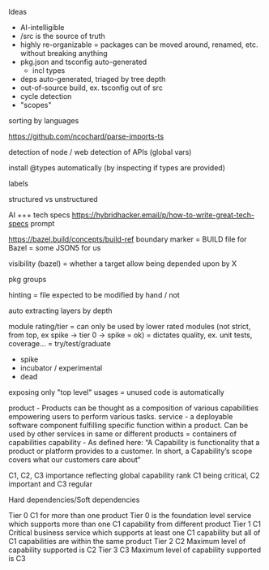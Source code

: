 Ideas
- AI-intelligible
- /src is the source of truth
- highly re-organizable = packages can be moved around, renamed, etc. without breaking anything
- pkg.json and tsconfig auto-generated
  - incl types
- deps auto-generated, triaged by tree depth
- out-of-source build, ex. tsconfig out of src
- cycle detection
- "scopes"


sorting by languages


https://github.com/ncochard/parse-imports-ts

detection of node / web
detection of APIs (global vars)

install @types automatically (by inspecting if types are provided)

labels

structured vs unstructured

AI
+++ tech specs https://hybridhacker.email/p/how-to-write-great-tech-specs
prompt


https://bazel.build/concepts/build-ref
boundary marker
= BUILD file for Bazel
= some JSON5 for us

visibility (bazel) = whether a target allow being depended upon by X

pkg groups

hinting
= file expected to be modified by hand / not


auto extracting layers by depth


module rating/tier
= can only be used by lower rated modules (not strict, from top, ex spike -> tier 0 -> spike = ok)
= dictates quality, ex. unit tests, coverage...
= try/test/graduate
- spike
- incubator / experimental
- dead


exposing only "top level" usages
= unused code is automatically



product - Products can be thought as a composition of various capabilities empowering users to perform various tasks.
service - a deployable software component fulfilling specific function within a product. Can be used by other services in same or different products
  = containers of capabilities
capability - As defined here: “A Capability is functionality that a product or platform provides to a customer. In short, a Capability’s scope covers what our customers care about“

C1, C2, C3 importance reflecting global capability rank C1 being critical, C2 important and C3 regular

Hard dependencies/Soft dependencies

Tier 0 C1 for more than one product Tier 0 is the foundation level
service which supports more
than one C1 capability from
different product
Tier 1 C1 Critical business service which
supports at least one C1
capability but all of C1
capabilities are within the same
product
Tier 2 C2 Maximum level of capability
supported is C2
Tier 3 C3 Maximum level of capability
supported is C3
